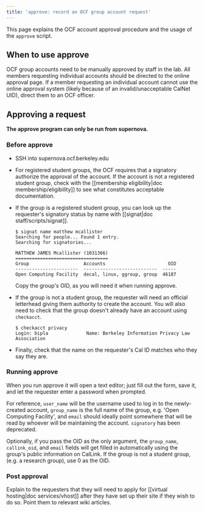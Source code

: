 ```yaml
---
title: 'approve: record an OCF group account request'
---
```


This page explains the OCF account approval procedure and the usage of the
`approve` script.

## When to use approve

OCF group accounts need to be manually approved by staff in the lab. All
members requesting individual accounts should be directed to the online
approval page. If a member requesting an individual account cannot use the
online approval system (likely because of an invalid/unacceptable CalNet UID),
direct them to an OCF officer.

## Approving a request

**The approve program can only be run from supernova.**

### Before approve

* SSH into supernova.ocf.berkeley.edu

* For registered student groups, the OCF requires that a signatory authorize
  the approval of the account. If the account is not a registered student
  group, check with the [[membership eligibility|doc membership/eligibility]]
  to see what constitutes acceptable documentation.

* If the group is a registered student group, you can look up the requester's
  signatory status by name with [[signat|doc staff/scripts/signat]].

  ```
  $ signat name matthew mcallister
  Searching for people... Found 1 entry.
  Searching for signatories...

  MATTHEW JAMES Mcallister (1031366)
  ==================================
  Group                    Accounts                       OID
  -----------------------  ---------------------------  -----
  Open Computing Facility  decal, linux, ggroup, group  46187
  ```

  Copy the group's OID, as you will need it when running approve.

* If the group is not a student group, the requester will need an official
  letterhead giving them authority to create the account. You will also need to
  check that the group doesn't already have an account using
  `checkacct`.

  ```
  $ checkacct privacy
  Login: bipla              Name: Berkeley Information Privacy Law Association
  ```

* Finally, check that the name on the requester's Cal ID matches who
  they say they are.


### Running approve

When you run approve it will open a text editor; just fill out the form,
save it, and let the requester enter a password when prompted.

For reference, `user_name` will be the username used to log in to the
newly-created account, `group_name` is the full name of the group, e.g.
'Open Computing Facility', and `email` should ideally point somewhere that
will be read by whoever will be maintaining the account. `signatory` has been
deprecated.

Optionally, if you pass the OID as the only argument, the `group_name`,
`callink_oid`, and `email` fields will get filled in automatically using the
group's public information on CalLink. If the group is not a student group,
(e.g. a research group), use 0 as the OID.


### Post approval

Explain to the requesters that they will need to apply for [[virtual
hosting|doc services/vhost]] after they have set up their site if they wish to
do so. Point them to relevant wiki articles.
